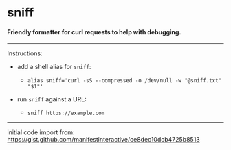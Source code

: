 # sniff

#### Friendly formatter for curl requests to help with debugging.

----

Instructions:

* add a shell alias for `sniff`:

  * `alias sniff='curl -sS --compressed -o /dev/null -w "@sniff.txt" "$1"'`

* run `sniff` against a URL:

  * `sniff https://example.com`

----

initial code import from: https://gist.github.com/manifestinteractive/ce8dec10dcb4725b8513
